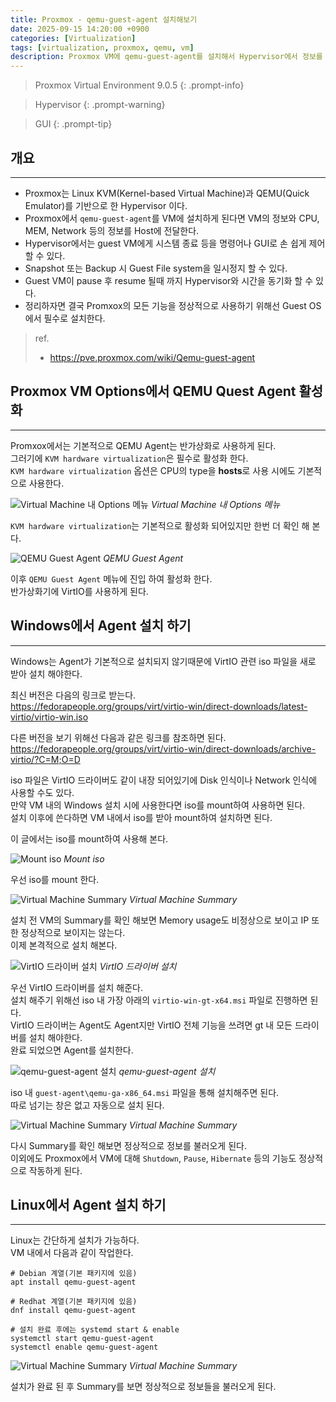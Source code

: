 ```yaml
---
title: Proxmox - qemu-guest-agent 설치해보기
date: 2025-09-15 14:20:00 +0900
categories: [Virtualization]
tags: [virtualization, proxmox, qemu, vm]
description: Proxmox VM에 qemu-guest-agent를 설치해서 Hypervisor에서 정보를 확인 해본다.
---
```


>Proxmox Virtual Environment 9.0.5
{: .prompt-info}

>Hypervisor
{: .prompt-warning}

>GUI
{: .prompt-tip}

## 개요
---

* Proxmox는 Linux KVM(Kernel-based Virtual Machine)과 QEMU(Quick Emulator)를 기반으로 한 Hypervisor 이다.
* Proxmox에서 `qemu-guest-agent`를 VM에 설치하게 된다면 VM의 정보와 CPU, MEM, Network 등의 정보를 Host에 전달한다.
* Hypervisor에서는 guest VM에게 시스템 종료 등을 명령어나 GUI로 손 쉽게 제어 할 수 있다.
* Snapshot 또는 Backup 시 Guest File system을 일시정지 할 수 있다.
* Guest VM이 pause 후 resume 될때 까지 Hypervisor와 시간을 동기화 할 수 있다.
* 정리하자면 결국 Promxox의 모든 기능을 정상적으로 사용하기 위해선 Guest OS에서 필수로 설치한다.

> ref.
> - <https://pve.proxmox.com/wiki/Qemu-guest-agent>

## Proxmox VM Options에서 QEMU Quest Agent 활성화
---
Promxox에서는 기본적으로 QEMU Agent는 반가상화로 사용하게 된다.  
그러기에 `KVM hardware virtualization`은 필수로 활성화 한다.  
`KVM hardware virtualization` 옵션은 CPU의 type을 **hosts**로 사용 시에도 기본적으로 사용한다.

![Virtual Machine 내 Options 메뉴](/assets/img/post/virtualization/2025-09-15-proxmox-setup_qemu-guest-agent/1.png)
_Virtual Machine 내 Options 메뉴_

`KVM hardware virtualization`는 기본적으로 활성화 되어있지만 한번 더 확인 해 본다.  

![QEMU Guest Agent](/assets/img/post/virtualization/2025-09-15-proxmox-setup_qemu-guest-agent/2.png)
_QEMU Guest Agent_

이후 `QEMU Guest Agent` 메뉴에 진입 하여 활성화 한다.  
반가상화기에 VirtIO를 사용하게 된다.

## Windows에서 Agent 설치 하기
---

Windows는 Agent가 기본적으로 설치되지 않기때문에 VirtIO 관련 iso 파일을 새로 받아 설치 해야한다.

최신 버전은 다음의 링크로 받는다.  
<https://fedorapeople.org/groups/virt/virtio-win/direct-downloads/latest-virtio/virtio-win.iso>

다른 버전을 보기 위해선 다음과 같은 링크를 참조하면 된다.  
<https://fedorapeople.org/groups/virt/virtio-win/direct-downloads/archive-virtio/?C=M;O=D>

iso 파일은 VirtIO 드라이버도 같이 내장 되어있기에 Disk 인식이나 Network 인식에 사용할 수도 있다.  
만약 VM 내의 Windows 설치 시에 사용한다면 iso를 mount하여 사용하면 된다.  
설치 이후에 쓴다하면 VM 내에서 iso를 받아 mount하여 설치하면 된다.

이 글에서는 iso를 mount하여 사용해 본다.

![Mount iso](/assets/img/post/virtualization/2025-09-15-proxmox-setup_qemu-guest-agent/3.png)
_Mount iso_

우선 iso를 mount 한다.

![Virtual Machine Summary](/assets/img/post/virtualization/2025-09-15-proxmox-setup_qemu-guest-agent/4.png)
_Virtual Machine Summary_

설치 전 VM의 Summary를 확인 해보면 Memory usage도 비정상으로 보이고 IP 또한 정상적으로 보이지는 않는다.  
이제 본격적으로 설치 해본다.

![VirtIO 드라이버 설치](/assets/img/post/virtualization/2025-09-15-proxmox-setup_qemu-guest-agent/5.png)
_VirtIO 드라이버 설치_

우선 VirtIO 드라이버를 설치 해준다.  
설치 해주기 위해선 iso 내 가장 아래의 `virtio-win-gt-x64.msi` 파일로 진행하면 된다.  
VirtIO 드라이버는 Agent도 Agent지만 VirtIO 전체 기능을 쓰려면 gt 내 모든 드라이버를 설치 해야한다.  
완료 되었으면 Agent를 설치한다.

![qemu-guest-agent 설치](/assets/img/post/virtualization/2025-09-15-proxmox-setup_qemu-guest-agent/6.png)
_qemu-guest-agent 설치_

iso 내 `guest-agent\qemu-ga-x86_64.msi` 파일을 통해 설치해주면 된다.  
따로 넘기는 창은 없고 자동으로 설치 된다.

![Virtual Machine Summary](/assets/img/post/virtualization/2025-09-15-proxmox-setup_qemu-guest-agent/7.png)
_Virtual Machine Summary_

다시 Summary를 확인 해보면 정상적으로 정보를 불러오게 된다.  
이외에도 Proxmox에서 VM에 대해 `Shutdown`, `Pause`, `Hibernate` 등의 기능도 정상적으로 작동하게 된다.

## Linux에서 Agent 설치 하기
---

Linux는 간단하게 설치가 가능하다.  
VM 내에서 다음과 같이 작업한다.

```shell
# Debian 계열(기본 패키지에 있음)
apt install qemu-guest-agent

# Redhat 계열(기본 패키지에 있음)
dnf install qemu-guest-agent

# 설치 완료 후에는 systemd start & enable
systemctl start qemu-guest-agent
systemctl enable qemu-guest-agent
```

![Virtual Machine Summary](/assets/img/post/virtualization/2025-09-15-proxmox-setup_qemu-guest-agent/8.png)
_Virtual Machine Summary_

설치가 완료 된 후 Summary를 보면 정상적으로 정보들을 불러오게 된다.